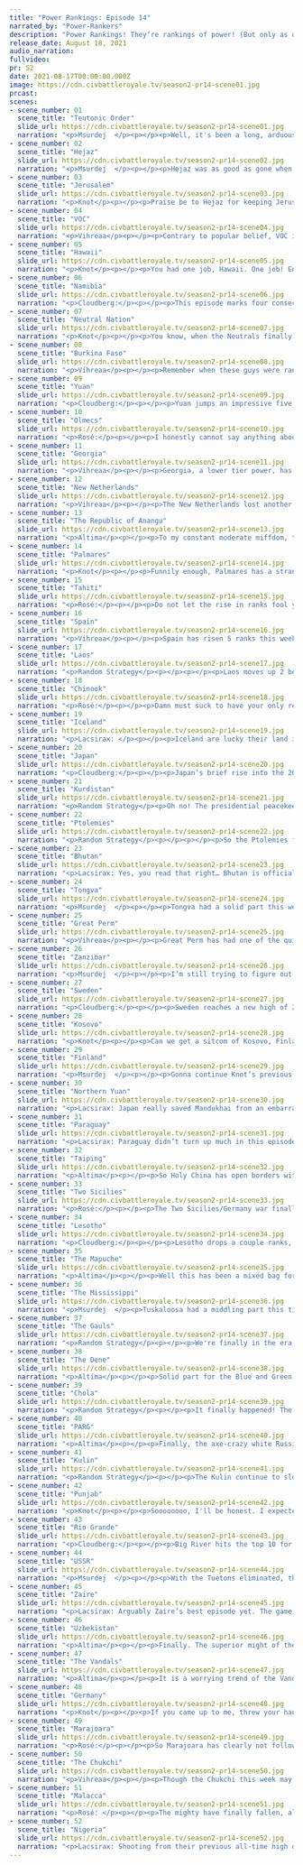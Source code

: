 ```yaml
---
title: "Power Rankings: Episode 14"
narrated_by: "Power-Rankers"
description: "Power Rankings! They’re rankings of power! (But only as of the instant of the end of the previous episode, as these are not meant to be future predictions!) Power Rankings!"
release_date: August 18, 2021
audio_narration:
fullvideo:
pr: S2
date: 2021-08-17T00:00:00.000Z
image: https://cdn.civbattleroyale.tv/season2-pr14-scene01.jpg
prcast:
scenes:
- scene_number: 01
  scene_title: "Teutonic Order"
  slide_url: https://cdn.civbattleroyale.tv/season2-pr14-scene01.jpg
  narration: "<p>Msurdej  </p><p></p><p>Well, it's been a long, arduous process, but the Teutons are finally dead. Stuck in the middle of Europe, Hermann had his hands full almost immediately, losing much of his empire to the USSR. Bottled up between Lenin, Wilhelm, and a few smaller but still savvy civs, The Order found itself spending multiple turns at the bottom. Their rise above that was not due to Teutonic triumphs, but everyone else’s failures. In the end, the Teutons came from a drawn out, tag team, one two punch, delivered by the unlikely combination of Sweden and Kosovo. But take heart those three people who supported the Teutonic Order; you did better than expected.</p>"
- scene_number: 02
  scene_title: "Hejaz"
  slide_url: https://cdn.civbattleroyale.tv/season2-pr14-scene02.jpg
  narration: "<p>Msurdej  </p><p></p><p>Hejaz was as good as gone when the part was nearly over. But at the last moment, Ali pulled some magic out of his hat, and recaptured the city of Taif. While this is a miracle, it will be a short lived one. With enemies abound, a city with half health and no defenses, Hejaz’s last act seems to be more his dying gasp than his second wind. Let this be the last chance to get your stocks in order before the power of Hejaz falls for good.</p>"
- scene_number: 03
  scene_title: "Jerusalem"
  slide_url: https://cdn.civbattleroyale.tv/season2-pr14-scene03.jpg
  narration: "<p>Knot</p><p></p><p>Praise be to Hejaz for keeping Jerusalem from sinking to last place in the PR despite Jerusalem losing the city of Aleppo. Praise be to the Teuton Knights for propelling Jerusalem up a spot in the final ranking, and praise be to all Jerusalem’s neighbors for being terrible at fighting wars good for so long. May Jerusalem’s death be swift and painless</p>"
- scene_number: 04
  scene_title: "VOC"
  slide_url: https://cdn.civbattleroyale.tv/season2-pr14-scene04.jpg
  narration: "<p>Vihreaa</p><p></p><p>Contrary to popular belief, VOC is still alive! After managing to evade Hawaii, they have narrowly managed to avoid death, after peacing out with Hawaii. Now, will a declaration of war from Malacca end their entire game? Yes. But that doesn’t mean that Malacca is guaranteed to declare war on them anytime soon.</p>"
- scene_number: 05
  scene_title: "Hawaii"
  slide_url: https://cdn.civbattleroyale.tv/season2-pr14-scene05.jpg
  narration: "<p>Knot</p><p></p><p>You had one job, Hawaii. One job! End the VOC! It wouldn’t have improved your chances of winning at all. Heck, it probably would have gotten you killed, but it would have made you memorable, but nooooooooo! You had to peace out, and leave them to limp along another day. Ugh! I hope the Chukchi devour you for your mediocrity.</p>"
- scene_number: 06
  scene_title: "Namibia"
  slide_url: https://cdn.civbattleroyale.tv/season2-pr14-scene06.jpg
  narration: "<p>Cloudberg:</p><p></p><p>This episode marks four consecutive episodes in which I ranked all the civs, realized I was missing one, then discovered it was Namibia.</p>"
- scene_number: 07
  scene_title: "Neutral Nation"
  slide_url: https://cdn.civbattleroyale.tv/season2-pr14-scene07.jpg
  narration: "<p>Knot</p><p></p><p>You know, when the Neutrals finally kick the bucket, I will miss them. I could care less for a lot of these bottom feeders, but the Neutrals have just seen so much. They’ve seen almost every North American civ rise and fall. Dene, Chinook, Mississippi, New Netherlands, Dene again, all held in high regard and the top dog on the continent, and subsequently saw their hype evaporate into the aether. Rio Grande now remains the main attacker on the continent (if you don’t count the Chukchi, I suppose.) Some of those other civs may attempt to rise again, and perhaps the Neutrals will live to see even the Rio Grande fall in a new world, or perhaps they will be extinguished before they see the end of the story. Perhaps, a power will rise that the Neutrals will fail to know.</p>"
- scene_number: 08
  scene_title: "Burkina Faso"
  slide_url: https://cdn.civbattleroyale.tv/season2-pr14-scene08.jpg
  narration: "<p>Vihreaa</p><p></p><p>Remember when these guys were ranked number 1? Me neither… (right power rankers??) Burkina Faso has had a great rise and fall throughout the game, not dissimilar to what we saw in Askia in the last royale. After being effectively rolled by the technologically superior Nigeria, Burkina Faso’s chances of winning are effectively destroyed. Northwest Africa just seems to not be a good place to spawn for the long game.</p>"
- scene_number: 09
  scene_title: "Yuan"
  slide_url: https://cdn.civbattleroyale.tv/season2-pr14-scene09.jpg
  narration: "<p>Cloudberg:</p><p></p><p>Yuan jumps an impressive five ranks as everybody else near the bottom is fuckin dying. Yuan, on the other hand, is not at war with any of their neighbors and anyone who does try to kill them needs open borders with the Chukchi, so they’re liable to survive quite a while.</p>"
- scene_number: 10
  scene_title: "Olmecs"
  slide_url: https://cdn.civbattleroyale.tv/season2-pr14-scene10.jpg
  narration: "<p>Rosé:</p><p></p><p>I honestly cannot say anything about the big head boys tbh besides how much of a disappointment they've been this season. Seriously there were no mentions of them this part and their ONLY mention by the PRs is Aaron saying their stats are doo doo. Rio Grande or Marajoara, please eliminate them for the good of mankind.</p>"
- scene_number: 11
  scene_title: "Georgia"
  slide_url: https://cdn.civbattleroyale.tv/season2-pr14-scene11.jpg
  narration: "<p>Vihreaa</p><p></p><p>Georgia, a lower tier power, has a unique special ability: 2 cores. This comes in handy when they are declared war on by a higher power, like, say, Uzbekistan. Now even if they lose their core, they have an entire other core that they can fall back to. Excellent! Georgia will continue to live.</p>"
- scene_number: 12
  scene_title: "New Netherlands"
  slide_url: https://cdn.civbattleroyale.tv/season2-pr14-scene12.jpg
  narration: "<p>Vihreaa</p><p></p><p>The New Netherlands lost another city to Rio Grande, but fortunately the last of their cities are in more defensible positions. Once a well known regional power, the New Netherlands have now fallen from grace because of the Vandal invasion, and now are barely bigger than the Neutral Nation, a civ whose capital they captured.</p>"
- scene_number: 13
  scene_title: "The Republic of Anangu"
  slide_url: https://cdn.civbattleroyale.tv/season2-pr14-scene13.jpg
  narration: "<p>Altima</p><p></p><p>To my constant moderate miffdom, the Republic of Amata continues to exist. I do have to respect their shrewd diplomats- while their cities are all in the process of horrible hell bombing, no marines stand on their shores, and the Kulin continue to stay satisfied with the chunk of Australia they already have. As greater powers die around them, the Amatan rank can only rise.</p><p></p><p>At least until the Kulin awake and they violently stop rising.</p>"
- scene_number: 14
  scene_title: "Palmares"
  slide_url: https://cdn.civbattleroyale.tv/season2-pr14-scene14.jpg
  narration: "<p>Knot</p><p></p><p>Funnily enough, Palmares has a strangely large army. Like it’s certainly not a big army, but it’s only slightly smaller than Japan at this moment, and definitely higher than a lot of their rump counterparts. I doubt they can do anything with it, but if Palmares suddenly decided to snipe some cities from Chinook, or the Olmecs next part, don’t say I didn’t warn you.</p>"
- scene_number: 15
  scene_title: "Tahiti"
  slide_url: https://cdn.civbattleroyale.tv/season2-pr14-scene15.jpg
  narration: "<p>Rosé:</p><p></p><p>Do not let the rise in ranks fool you, Tahiti might be in serious danger for the first time in forever due to its war with Marajoara going south. If they leave the war a city ahead then that's good for them, but the living second that the South American empire decides to bring its actually advanced navy into the pacific, then it's a wrap. Also they lost Fa'a'a to Chukchi.</p>"
- scene_number: 16
  scene_title: "Spain"
  slide_url: https://cdn.civbattleroyale.tv/season2-pr14-scene16.jpg
  narration: "<p>Vihreaa</p><p></p><p>Spain has risen 5 ranks this week by effectively doing nothing. Incredible! With a fragmented empire surrounded by either a regional or world power, Spain is essentially just waiting to be declared war on, but perhaps they will choose to go out how the Teutons did, by choosing their own fate, which one can only respect them for.</p>"
- scene_number: 17
  scene_title: "Laos"
  slide_url: https://cdn.civbattleroyale.tv/season2-pr14-scene17.jpg
  narration: "<p>Random Strategy</p><p></p><p></p><p>Laos moves up 2 because Georgia and Burkina Faso move down. They are now at war with Taiping but due to the mountainous terrain and reliance on open borders this isn't particularly worrying.</p>"
- scene_number: 18
  scene_title: "Chinook"
  slide_url: https://cdn.civbattleroyale.tv/season2-pr14-scene18.jpg
  narration: "<p>Rosé:</p><p></p><p>Damn must suck to have your only remaining accomplishment of the game reversed when Tongva, despite just recovering from a Malaccan invasion, can retake their former cities. Due to terrain advantage, Malacca should not face too much more damage from Tongva, but the mental toll of the once great empire losing to Tongva should be enough to put even the proudest people in the nation to shame.</p>"
- scene_number: 19
  scene_title: "Iceland"
  slide_url: https://cdn.civbattleroyale.tv/season2-pr14-scene19.jpg
  narration: "<p>Lacsirax: </p><p></p><p>Iceland are lucky their land is so barren and cold, because they’re apparently not worth finishing off. Mississippi and Germany have both backed off from completing the conquest now. Who knows - maybe they’ll make it to Endgame on disinterest alone.</p>"
- scene_number: 20
  scene_title: "Japan"
  slide_url: https://cdn.civbattleroyale.tv/season2-pr14-scene20.jpg
  narration: "<p>Cloudberg:</p><p></p><p>Japan’s brief rise into the 20s has been quite rudely dashed, as Northern Yuan—a civ which has lost its capital—takes Kakuei’s boastful letter and shoves it back down his throat. Japan was briefly able to take the former Manchu capital, Mukden, but Northern Yuan soon swept back and took Mukden, Nagoya, and Osaka. Japan’s last remaining mainland city is threatened as well. Sadly, the days of Japan’s Siberian empire are over, and it’s probably going to be all downhill from here.</p>"
- scene_number: 21
  scene_title: "Kurdistan"
  slide_url: https://cdn.civbattleroyale.tv/season2-pr14-scene21.jpg
  narration: "<p>Random Strategy</p><p>Oh no! The presidential peacekeeping divisions of Zaire are attacking, together with strange men somehow dropping in from the sky! They have already managed to capture 2 Kurdish cities! Kurdistan is still in the process of researching rifles right now so doesn't really have anything to fight them off. The good news is that the Ptolemies are in between them and the Zaire core so should be a really good distraction. And the Ptolemies do have the tech required to fight them off (even if they don't have the production) so that should probably delay Zaire long enough they peace out with Kurdistan before any major damage. Hopefully.</p>"
- scene_number: 22
  scene_title: "Ptolemies"
  slide_url: https://cdn.civbattleroyale.tv/season2-pr14-scene22.jpg
  narration: "<p>Random Strategy</p><p></p><p></p><p>So the Ptolemies finally managed to peace out with Nigeria, at the cost of basically everything that wasn't originally owned by Hejaz. That was to be expected and did leave the Ptolemies in a tolerable position where they could still defeat most of their neighbours thanks to their modern army. However, it seems that Cleopatra's woes are not over. One of those easily defeatable neighbours was Hejaz, and as Cleopatra already owns their capital and their territory, it's only natural that she would lay claim to those lands. So when Zaire declared war on Hejaz, Cleopatra quickly did the same to try grabbing the cities before they were gone. Unfortunately, Zaire did not tolerate this and quickly declared war on the Ptolemies in turn. Now Zaire haven’t actually managed to even damage a Ptolemy city yet, and previously back in Africa, Zaire completely failed to make any impact, so you might think this isn’t scary. But that was then; now Zaire has paratroopers and their presidential UU (which in this situation are just basic machine guns). What the Ptolemies need in order to survive this is to kill the presidential divisions in Arabia, then abuse Zaire's pathetic navy and lack of airforce to contain them on the other side of the red sea. Then they only have to deal with the paratroopers who will be dropping without any siege equipment which should be manageable. </p><p></p><p></p>"
- scene_number: 23
  scene_title: "Bhutan"
  slide_url: https://cdn.civbattleroyale.tv/season2-pr14-scene23.jpg
  narration: "<p>Lacsirax: Yes, you read that right… Bhutan is officially in the top 30. Things have gotten that rough for the civs below them, that they’re being outclassed by this game’s token Himalayan turtle. And Bhutan’s probably the weakest example of such a turtle yet, not having the promising start of Nepal or the plucky tenacity of Tibet. But the Himalayan start is what it is: if Punjab can’t break them, no one can yet.</p>"
- scene_number: 24
  scene_title: "Tongva"
  slide_url: https://cdn.civbattleroyale.tv/season2-pr14-scene24.jpg
  narration: "<p>Msurdej  </p><p></p><p>Tongva had a solid part this week, picking up a pair of cities from the crumbling Chinook. While it's unsure for certain whether Toypurina will hold them, it is pretty likely.  From here though, it doesn’t seem likely they will eliminate the Chinook, or even take their capital. But regardless, it’s still hard to see Tongva continue to rise. Rio Grande is a wall to the east, the pass to Mississippi is small and mountainous, and Malacca and the Chuckhi would always love to muscle in on Tongva. Is it possible for Tongva to keep winning? Maybe, but the outlook ain't great.</p>"
- scene_number: 25
  scene_title: "Great Perm"
  slide_url: https://cdn.civbattleroyale.tv/season2-pr14-scene25.jpg
  narration: "<p>Vihreaa</p><p></p><p>Great Perm has had one of the quietest games of all of the empire’s in this royale, considering their size. The last time they changed their number of cities was part 5, and they have done just about nothing since. With a war with Georgia, maybe they will do something in this royale before they are wiped out by either PARG or the USSR.</p>"
- scene_number: 26
  scene_title: "Zanzibar"
  slide_url: https://cdn.civbattleroyale.tv/season2-pr14-scene26.jpg
  narration: "<p>Msurdej  </p><p></p><p>I’m still trying to figure out when and how Zanazibar got into this place. They have 8 cities, more than half of which are one tile island cities or Antarctic posts. And yet, they persist.So I will reiterate the wishes of my fellow PR Knot, and ask that Zanzibar end its pitiful existence.</p>"
- scene_number: 27
  scene_title: "Sweden"
  slide_url: https://cdn.civbattleroyale.tv/season2-pr14-scene27.jpg
  narration: "<p>Cloudberg:</p><p></p><p>Sweden reaches a new high of 26th this episode (not counting episode 0) by continuing to do nothing while other civs that were above them, such as Burkina Faso, plunge into the nether rankings. It’s a solid strategy, and at this rate they might just make it to Cycle 2 (endgame) by avoiding all war, which is, well, let’s just say compared to what we expected of Karl, it’s a disappointment.</p>"
- scene_number: 28
  scene_title: "Kosovo"
  slide_url: https://cdn.civbattleroyale.tv/season2-pr14-scene28.jpg
  narration: "<p>Knot</p><p></p><p>Can we get a sitcom of Kosovo, Finland, & Sweden living in an apartment together? Call it “the mid carders” or something. You know, Kosovo keeps trying to go out and become a big civ on the cylinder, but is clearly inadequate to the task all while Finland and Sweden watch pityingly on a couch? Like Kosovo says, “Look, Sweden and Finland! I have decided to eliminate the scourge upon the capital: the Teutons! This will finally give me a seat at the big table in Europe, and then Germany will finally respect me,” and then Sweden and Finland just sigh and shake their heads. </p>"
- scene_number: 29
  scene_title: "Finland"
  slide_url: https://cdn.civbattleroyale.tv/season2-pr14-scene29.jpg
  narration: "<p>Msurdej  </p><p></p><p>Gonna continue Knot’s previous sitcom idea, because let’s be real, it’s more interesting than everything Finland has done this game.Finland ends up being the laziest one who we see maybe once or twice an episode, usually responding to one of Kosovo’s latest schemes with a sigh. While they wouldn’t do much, even when compared to the e-catboy streamer Sweden, Finland would probably be the emotional heart of the trio, picking Kosovo up when their plan inevitably failed with a rousing war on “Country too far away for it to matter.”</p>"
- scene_number: 30
  scene_title: "Northern Yuan"
  slide_url: https://cdn.civbattleroyale.tv/season2-pr14-scene30.jpg
  narration: "<p>Lacsirax: Japan really saved Mandukhai from an embarrassing episode. There’s no way of sugarcoating the bad news: Northern Yuan lost their capital, relocating to Ordos north of Lake Baikal, and a fair chunk of their former core to a technologically superior foe. They did a decent job to stem the bleeding before it got much worse - I don’t think there was much stopping Kolchak from ripping straight through the centre of their remaining territory, but Mandukhai managed to wriggle out without ceding a single city in the peace treaty. Still, it’s a serious knock to Northern Yuan’s stocks that would have played out much worse if it wasn’t for Japan’s misguided gambit in hitting them while they were down. Tanaka’s DoW allowed Mandukhai to sweep through the majority of Japan’s long-held Siberian claims, with only Yokohama remaining (and the war still raging). Northern Yuan are probably the lowest ranked civ that it’s still reasonable to have expectations for; neighbours like Taiping and the rest of Japan are not unthinkable targets in the future, and as long as they can avoid bleeding too much more territory before Endgame, it’s too early to rule them out from a solid showing there.</p>"
- scene_number: 31
  scene_title: "Paraguay"
  slide_url: https://cdn.civbattleroyale.tv/season2-pr14-scene31.jpg
  narration: "<p>Lacsirax: Paraguay didn’t turn up much in this episode; the action of South America is very much happening around them. We came into CBRX solidly expecting them to be at the forefront of every war on the continent, at least until they were inevitably torn apart, and bizarrely they’re instead playing one of the most neutral games on the Cylinder. The Marajoara offensive on Mapuche is a mixed blessing; their scary northern neighbour now has a substantial border with their core, but on the other hand, invading the Mapuche would now be much more straightforward, which is essentially Paraguay’s only path into relevance.</p>"
- scene_number: 32
  scene_title: "Taiping"
  slide_url: https://cdn.civbattleroyale.tv/season2-pr14-scene32.jpg
  narration: "<p>Altima</p><p></p><p>So Holy China has open borders with Malacca. That’s neat; it points to the idea that they may be buddy enough to avoid a potential Third Ruining War. They’re using that open border agreement to funnel their men into a killzone in the vain hope of invading Laos, but hey, those who get bunted out of the Potential Great Power Club will take what they can get.</p>"
- scene_number: 33
  scene_title: "Two Sicilies"
  slide_url: https://cdn.civbattleroyale.tv/season2-pr14-scene33.jpg
  narration: "<p>Rosé:</p><p></p><p>The Two Sicilies/Germany war finally happened, only problem being that the Alps are hell to cross. A bunch of back and forth occurred , Two Sicilies lost Italy proper, and here we are now. Unfortunately, Sicilies insistence on filling the entire Mediterranean with low level ships is coming back to bite it, as Germany's land based army seems to be on the constant offensive. Sure the Adriatic sea is off limits, but when your enemy has a little thing called raw technological and numerical advantage, they can just brute force their way through.</p>"
- scene_number: 34
  scene_title: "Lesotho"
  slide_url: https://cdn.civbattleroyale.tv/season2-pr14-scene34.jpg
  narration: "<p>Cloudberg:</p><p></p><p>Lesotho drops a couple ranks, almost falling out of the top 20, as Africa continues to consolidate and Moshoeshoe continues to watch from the sidelines. Lesotho looks increasingly vulnerable; in fact, Zaire looks like it could pretty easily do to lesotho what Nigeria did to Burkina Faso. Which makes Lesotho a bit of a risky stock, considering that they could drop 20 places the second Zaire declares war. For now though, the fact that everyone else is even worse keeps them up here, alongside other civs that once looked good but aren’t anymore, like Taiping and the Mapuche.</p>"
- scene_number: 35
  scene_title: "The Mapuche"
  slide_url: https://cdn.civbattleroyale.tv/season2-pr14-scene35.jpg
  narration: "<p>Altima</p><p></p><p>Well this has been a mixed bag for the Mapuche. On the one hand, their naval supremacy in theater has flipped a few islands their way; on the other hand, they’ve continued to lose inland cities despite the hell terrain of the Amazon. Net loss IMO, although the falling fortunes of others and the relatively small size of the exchange either way leaves them gaining a rank regardless. Still, the war is not over yet; navally, P’kuee has opened another front in that theater, so while she may still be able to continue her inland push, the sea still belongs to the brown and yellow.</p>"
- scene_number: 36
  scene_title: "The Mississippi"
  slide_url: https://cdn.civbattleroyale.tv/season2-pr14-scene36.jpg
  narration: "<p>Msurdej  </p><p>Tuskaloosa had a middling part this time around. He managed to pick up a city from the Tongva, who had taken it from Chinook, which is good. But they did lose a core city to The Dene, which is bad. For now, Tuskaloosa should refocus on building up his armies and cities before going to war again.</p>"
- scene_number: 37
  scene_title: "The Gauls"
  slide_url: https://cdn.civbattleroyale.tv/season2-pr14-scene37.jpg
  narration: "<p>Random Strategy</p><p></p><p>We're finally in the era where European powers can meddle in the middle-east and fight proxy wars there! Hooray! That's just what everyone loves! And since nothing is happening at home for the Gauls, I'll talk about this instead. Middle-eastern meddling got started when the Ptolemies gave away a few cities to both Nigeria and 2 Sicilies. Oh but the Ptolemies were tricksy, and gave away cities in a pattern so as to create exclaves and bordergore. So when Germany declared war on 2 Sicilies, the KGL (German foreign legion) also managed to capture the Hermoupolis exclave. Zaire is of course also participating heavily in the bordergore by having their paratroopers capture Kurdish cities and attacking the Ptolemies. Georgia, Kosovo and the Nigerian exclave are murdering Jerusalem. Chola and Punjab spent the part fighting over Oman. And of course despite being on opposite sides of the conflict, the Ptolemies, Zaire and the KGL are all partitioning Hejaz, since nobody likes Hejaz. In all this the Gauls are also having some fun by attacking the Ptolemies, though unfortunately the Gaullish foreign legion seems to comprise of just a few cuirassiers. They are unlikely to be successful. TLDR: the Middle East is in utter chaos and is a right mess and the Gaullish foreign legion are going to have a horrible time there.</p><p></p><p></p>"
- scene_number: 38
  scene_title: "The Dene"
  slide_url: https://cdn.civbattleroyale.tv/season2-pr14-scene38.jpg
  narration: "<p>Altima</p><p></p><p>Solid part for the Blue and Green flag, as they finally break the North American stalemate to conquer a core city off the Mississippi and pillage another to irrelevance. They still have far to go, and they still have a limit as to how far they can go given the big river in the living room, but progress is progress and progress gets ranks.</p>"
- scene_number: 39
  scene_title: "Chola"
  slide_url: https://cdn.civbattleroyale.tv/season2-pr14-scene39.jpg
  narration: "<p>Random Strategy</p><p></p><p>It finally happened! The conflict we've all been waiting for! Chola vs Punjab rematch! And it looks like Chola came off slightly worse by the end. Both sides keep the same number of cities, but Chola had some of their cities flip. But really this outcome was predictable and why I was not rating Chola as highly as others in the past weeks. Punjab is an (almost) landlocked civ that has beelined land military while ignoring navy. Chola is an (almost) entirely coastal civ that has gone hard into boats. The expected result of this conflict is the civ with the good land military can't defeat the enemy navy and the civ with the good navy can't defeat the enemy ground forces, so they just end up flipping all the coastal cities. Now here's the issue: "all the coastal cities" means all Chola cities, not any Punjabi ones. And that is pretty much what happened here. However, there was another problem, and that is that all of Chola's good boats require coal, and they just didn't have enough of it, which means most of their navy was still outdated frigates and privateers. Meanwhile, Punjab does have ironclads (the boat that is unlocked by land military techs instead of naval techs for some reason) and does actually have the coal to power them, which has meant that Punjab performed better than expected at sea, and even crossed the Persian Gulf to flip cities in Arabia!</p><p></p><p></p>"
- scene_number: 40
  scene_title: "PARG"
  slide_url: https://cdn.civbattleroyale.tv/season2-pr14-scene40.jpg
  narration: "<p>Altima</p><p></p><p>Finally, the axe-crazy white Russians have actually fought a war competently and walked away with a capital. It only took a few Uralic meat grinders. For now, they are at peace, likely consolidating their new acquisitions. For the future, they still have issues. Their tech is the big one, it makes them very vulnerable to their southern neighbor, who has like twice the effective science and twelve techs on them. They need to do some teching up, lest they find themselves in a Iroquoi-Metis scenario.</p>"
- scene_number: 41
  scene_title: "Kulin"
  slide_url: https://cdn.civbattleroyale.tv/season2-pr14-scene41.jpg
  narration: "<p>Random Strategy</p><p></p><p>The Kulin continue to slowly grow, keeping up with Malacca by settling every island possible. And they have been very successful at converting their large population into science, now a sizeable amount in the lead in terms of effective science and on par to start outteching Malacca next part. Now how well is the Kulin prepared for a fight with Malacca? The Kulin have gone for the interesting (read: bad) strategy of avoiding navy. They did FINALLY get Navigation this part, but that's only useful for taking out someone like Tahiti; it does nothing against a modern navy. They have instead invested into land units, such as anti-aircraft guns to deal with the Malaccan airforce, and paratroopers so that they can attack cities without touching that icky water, though without oil or planes themselves, it's difficult to imagine what the paratroopers can hope to achieve. The Kulin also got the Manhattan project which certainly has a possibility of being interesting... And speaking of attacking Tahiti, that is something the Kulin should definitely consider, before the Chukchi and Marajoara conquer everything.</p><p></p>"
- scene_number: 42
  scene_title: "Punjab"
  slide_url: https://cdn.civbattleroyale.tv/season2-pr14-scene42.jpg
  narration: "<p>Knot</p><p></p><p>Soooooooo, I'll be honest. I expected Punjab to do better in their war with Chola. It’s probably debatable that they did eventually “win” the war. They ended up eating through a lot of Chola’s navy, but you could honestly make the same argument the other way around. Chola ate through a ton of Punjab’s resources. Really, this whole war produced only losers, and that is quite bad for Punjab because Chola is kinda their primary expansion target. What else do they have? Bhutan: A rocky turtle they have had no luck overcoming, and the Uzbeks: a giant green wall that Punjab would have to be incredibly lucky to even chip a city or two off. Chola is kinda their best option. They better come back with better weapons next time, or they may not ever move beyond their current borders.</p>"
- scene_number: 43
  scene_title: "Rio Grande"
  slide_url: https://cdn.civbattleroyale.tv/season2-pr14-scene43.jpg
  narration: "<p>Cloudberg:</p><p></p><p>Big River hits the top 10 for the first time since episode 0, as their neighbors continue to screw each other and another New Netherland city starts flying the pink and magenta. Of course, all Rio Grande really needs to do is sit pretty, because it’s not like anyone can touch them. Anything else they capture is just a bonus.</p><p></p><p>I will also take this moment to mention that Rio Grande has their UU, the Vaquero, which replaces the cavalry, has a bonus attacking across rivers, and can be expended to create an improved source of horses.</p>"
- scene_number: 44
  scene_title: "USSR"
  slide_url: https://cdn.civbattleroyale.tv/season2-pr14-scene44.jpg
  narration: "<p>Msurdej  </p><p></p><p>With the Tuetons eliminated, the USSR might be moved to action to avenge them, move against Kosov, and end their long nap. And maybe they’ll unban Splinter Twin in Modern. Or bring back Firefly. And maybe scallops’ll fly outta my pants! Heck, if we’re still wishing for things that ain't happening, I’ll take a million dollars USD as well!</p>"
- scene_number: 45
  scene_title: "Zaire"
  slide_url: https://cdn.civbattleroyale.tv/season2-pr14-scene45.jpg
  narration: "<p>Lacsirax: Arguably Zaire’s best episode yet. The game always changes when paratroopers join the fray, and Mobutu’s deployment of them exemplified their utility, taking core cities from Kurdistan, a nation half a continent away, while simultaneously able to bully the remnants of Hejaz off of Africa. So why no rank increase? You probably know exactly why: Nigeria’s increased domination of the top half of the continent is starting to turn them into less of an annoying neighbour and more of an existential threat. It’s currently difficult to call a theoretical war between the two, but Nigeria’s techs are increasing at breakneck speed, and if they strike at a time of serious tech advantage they could cut a serious chunk out of Zaire’s core. That is a big if; in all likeliness, we won’t see the border change too much before Endgame. Zaire’s best bets are to consolidate their Arabian gains with an evisceration of the Ptolemies, before finally turning on their feeble neighbours to the south: Zanzibar, Lesotho and Namibia, all of whom would now quickly fall to Mobutu’s mighty armies.</p>"
- scene_number: 46
  scene_title: "Uzbekistan"
  slide_url: https://cdn.civbattleroyale.tv/season2-pr14-scene46.jpg
  narration: "<p>Altima</p><p></p><p>Finally. The superior might of the Uzbek production base has ground Georgia into a fine Siberian paste. The question is, where shall they go now? Were I them, I’d hit the PARG now, as our boys in green have a substantial tech, production, and manpower lead, and Kolchack is still busy rebuilding his new conquests. That manpower lead in particular is crucial- PARG has barely 1/3rd the pointy sticks as the Uzbeks. Naturally, A’s gonna Aye, but they do have a strong option should they decide to press their momentum.</p>"
- scene_number: 47
  scene_title: "The Vandals"
  slide_url: https://cdn.civbattleroyale.tv/season2-pr14-scene47.jpg
  narration: "<p>Altima</p><p></p><p>It is a worrying trend of the Vandals to not finish their meals. Sure, they took all the coastal cities and a few inland ones from former #1 BF, but they peaced out essentially just in time for the Nigerians to swoop in and damn near kill them. The most problematic part of the whole exchange is that this puts them with a real border with a #1 contender, and a real land power at that, and that border is just a huge green tide at the doorsteps of their core. This is not unnavigable, but it does represent a major potential future problem- the Nigerians have made their bread by rumping major power potentials, after all.</p>"
- scene_number: 48
  scene_title: "Germany"
  slide_url: https://cdn.civbattleroyale.tv/season2-pr14-scene48.jpg
  narration: "<p>Knot</p><p></p><p>If you came up to me, threw your hands dramatically in the air, and said “I give up! Everyone in Europe is a sloth never to awaken again,” I would be slightly mystified how you found me IRL, but I wouldn’t exactly blame your lack of confidence. Like what’d Germany do last part? Wage their seven millionth useless war on Two Sicilies. What’d they do this part? Continue to wage their seven millionth useless war against Two Sicilies with a bonus capture in the Middle East for some reason! It’s really no surprise that as stars on other continents begin to rise, Germany starts to slip from the top tier of civs.</p><p></p><p>That said, I would advise caution about forgetting about Germany. They might be in a better position than they’ve been in a long while. They still have Kosovo, Sweden, Finland, and possibly the Gauls as potential invasion targets, and even if they continue to throw their troops against the rock that is Two Sicilies, they do appear to be finally gaining traction. They might be able to actually make some decent gains after forever. The bottom line is Germany still has monster stats, and somebody has to break through the European stalemate eventually… Well, unless Endgame resets the board.</p>"
- scene_number: 49
  scene_title: "Marajoara"
  slide_url: https://cdn.civbattleroyale.tv/season2-pr14-scene49.jpg
  narration: "<p>Rosé:</p><p></p><p>So Marajoara has clearly not followed my advice and went on the warpath. Did it work out for them? ehh kinda? Like they got Temu Ko despite the city being a living fortress, good job, but they may lose their cities in the Pacific to Tahiti. Due to their actually existent naval tech they'll probably take them back in the near future, hell they might even take the Tahitian capital all things considered, only time will tell. I will still stand by the fact that Marajoara needs to peace out and core up but what they are doing now is clearly working.</p>"
- scene_number: 50
  scene_title: "The Chukchi"
  slide_url: https://cdn.civbattleroyale.tv/season2-pr14-scene50.jpg
  narration: "<p>Vihreaa</p><p></p><p>Though the Chukchi this week may have fallen a spot, they are doing fine. They have been building up their strength and are surrounded by empires that they have advantages over, to both their east and west. With a strong navy, they could conquer many coastal cities in the Pacific.I have high hopes for the Chukchi, and I’m confident that they can deliver on those hopes.</p>"
- scene_number: 51
  scene_title: "Malacca"
  slide_url: https://cdn.civbattleroyale.tv/season2-pr14-scene51.jpg
  narration: "<p>Rosé: </p><p></p><p>The mighty have finally fallen, although it's not entirely their fault in all honesty. Sure the lack of land units to take the Anangus and not securing Tongva are both blunders, and Chola is still a viable threat under proper strategy, but neither compete with the fact that Nigeria is just too damn good right now. Of course Malacca can always respond in kind to regain its number one spot, a swift Taiping invasion would probably achieve this so long as a coalition doesn't occur. Regardless, the fact that the reigning champion of the cylinder has finally been challenged should cause some alarm in Malacca, Malacca; the capital of Malacca.</p>"
- scene_number: 52
  scene_title: "Nigeria"
  slide_url: https://cdn.civbattleroyale.tv/season2-pr14-scene52.jpg
  narration: "<p>Lacsirax: Shooting from their previous all-time high of 7 to the top spot, Nigeria are also the seventh nation to top our rankings thus far in CBRX2. How fitting that they achieved it by demolishing our most notorious #1, Burkina Faso. But this has been an incredible effort far longer than one mere episode, from dealing with Sankara’s expansions way back in Episode 2, then taking time out to successfully turtle their way into a science lead (and picking up a lot of wonders in the meantime). Their subsequent reawakening to conquer the Ptolemies - in a war we thought Zaire would take most spoils from, remember - cemented them as a real threat. but immediately turning around and capitulating their old rival Burkina Faso is what’s given them their gold medal here. Suddenly the Vandals look very vulnerable; suddenly Zaire looks less invincible, and suddenly the fate of an already weakened Middle East looks to be in Awolowo’s hands. Of the other continents, only small Australia and the still-much-weaker South America have a similar clear frontrunner - but Nigeria need no such qualifiers. A deserved #1 from a civ that has thus far played a perfect game</p>"
---
```


